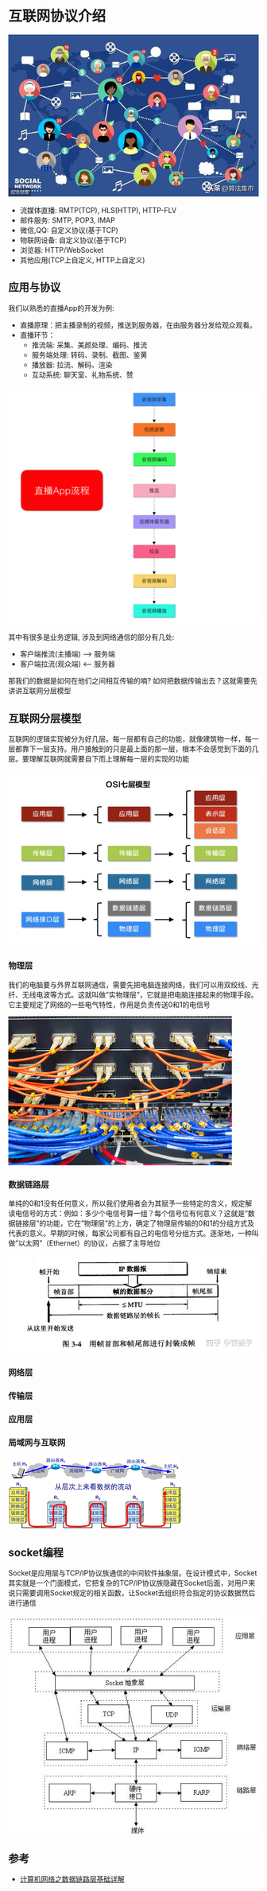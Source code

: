 # 互联网协议介绍

![](../image/internerte.jpeg)

+ 流媒体直播: RMTP(TCP), HLS(HTTP), HTTP-FLV
+ 邮件服务: SMTP, POP3, IMAP
+ 微信,QQ: 自定义协议(基于TCP)
+ 物联网设备: 自定义协议(基于TCP)
+ 浏览器: HTTP/WebSocket
+ 其他应用(TCP上自定义, HTTP上自定义)

## 应用与协议

我们以熟悉的直播App的开发为例:

+ 直播原理：把主播录制的视频，推送到服务器，在由服务器分发给观众观看。
+ 直播环节：
    + 推流端: 采集、美颜处理、编码、推流
    + 服务端处理: 转码、录制、截图、鉴黄
    + 播放器: 拉流、解码、渲染
    + 互动系统: 聊天室、礼物系统、赞

![](../image/stream-flow.png)

其中有很多是业务逻辑, 涉及到网络通信的部分有几处:
+ 客户端推流(主播端) --> 服务端
+ 客户端拉流(观众端) <-- 服务器

那我们的数据是如何在他们之间相互传输的喃? 如何把数据传输出去？这就需要先讲讲互联网分层模型

## 互联网分层模型

互联网的逻辑实现被分为好几层。每一层都有自己的功能，就像建筑物一样，每一层都靠下一层支持。用户接触到的只是最上面的那一层，根本不会感觉到下面的几层。要理解互联网就需要自下而上理解每一层的实现的功能

![](../image/osi.jpg)

### 物理层

我们的电脑要与外界互联网通信，需要先把电脑连接网络，我们可以用双绞线、光纤、无线电波等方式。这就叫做”实物理层”，它就是把电脑连接起来的物理手段。它主要规定了网络的一些电气特性，作用是负责传送0和1的电信号

![](../image/phy.jpeg)

### 数据链路层

单纯的0和1没有任何意义，所以我们使用者会为其赋予一些特定的含义，规定解读电信号的方式：例如：多少个电信号算一组？每个信号位有何意义？这就是”数据链接层”的功能，它在”物理层”的上方，确定了物理层传输的0和1的分组方式及代表的意义。早期的时候，每家公司都有自己的电信号分组方式。逐渐地，一种叫做”以太网”（Ethernet）的协议，占据了主导地位



![](../image/frame.jpeg)


### 网络层



### 传输层



### 应用层


### 局域网与互联网


![](../image/frame-route.png)



## socket编程

Socket是应用层与TCP/IP协议族通信的中间软件抽象层。在设计模式中，Socket其实就是一个门面模式，它把复杂的TCP/IP协议族隐藏在Socket后面，对用户来说只需要调用Socket规定的相关函数，让Socket去组织符合指定的协议数据然后进行通信

![](../image/socket.png)




## 参考


+ [计算机网络之数据链路层基础详解](https://zhuanlan.zhihu.com/p/225668603)



